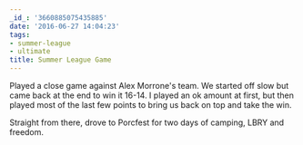 ```yaml
---
_id_: '3660885075435885'
date: '2016-06-27 14:04:23'
tags:
- summer-league
- ultimate
title: Summer League Game
---
```


Played a close game against Alex Morrone's team. We started off slow but came back at the end to win it 16-14. I played an ok amount at
first, but then played most of the last few points to bring us back on top and take the win.

Straight from there, drove to Porcfest for two days of camping, LBRY and freedom.

